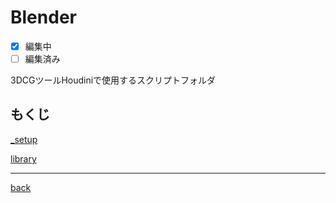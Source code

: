 # Blender
- [x] 編集中
- [ ] 編集済み

3DCGツールHoudiniで使用するスクリプトフォルダ

## もくじ
[_setup](./_setup/README.md)

[library](./library/README.md)  

---
[back](../README.md)